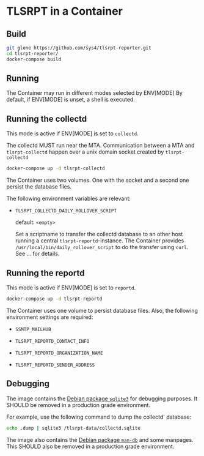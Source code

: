 # TLSRPT in a Container

## Build

```sh
git glone https://github.com/sys4/tlsrpt-reporter.git
cd tlsrpt-reporter/
docker-compose build
```

## Running

The Container may run in different modes selected by ENV[MODE]
By default, if ENV[MODE] is unset, a shell is executed.

## Running the collectd

This mode is active if ENV[MODE] is set to `collectd`.

The collectd MUST run near the MTA. Communication between a MTA and `tlsrpt-collectd`
happen over a unix domain socket created by `tlsrpt-collectd`

```sh
docker-compose up -d tlsrpt-collectd
```

The Container uses two volumes. One with the socket and a second one persist
the database files.

The following environment variables are relevant:

* `TLSRPT_COLLECTD_DAILY_ROLLOVER_SCRIPT`

  default: `<empty>`

  Set a scriptname to transfer the collectd database to an other host running
  a central `tlsrpt-reportd`-instance. The Container provides `/usr/local/bin/daily_rollover_script`
  to do the transfer using `curl`. See ... for details.

## Running the reportd

This mode is active if ENV[MODE] is set to `reportd`.

```sh
docker-compose up -d tlsrpt-reportd
```

The Container uses one volume to persist database files. Also, the following
environment settings are required:

* `SSMTP_MAILHUB`

* `TLSRPT_REPORTD_CONTACT_INFO`

* `TLSRPT_REPORTD_ORGANIZATION_NAME`

* `TLSRPT_REPORTD_SENDER_ADDRESS`

## Debugging

The image contains the [Debian package `sqlite3`](https://packages.debian.org/stable/sqlite3)
for debugging purposes. It SHOULD be removed in a production grade environment.

For example, use the following command to dump the
collectd' database:

```sh
echo .dump | sqlite3 /tlsrpt-data/collectd.sqlite
```

The image also contains the  [Debian package `man-db`](https://packages.debian.org/stable/man-db)
and some manpages. This SHOULD also be removed in a production grade
environment.
